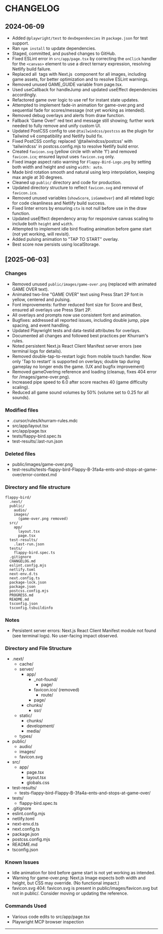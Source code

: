 # CHANGELOG

## 2024-06-09
- Added `@playwright/test` to `devDependencies` in `package.json` for test support.
- Ran `npm install` to update dependencies.
- Staged, committed, and pushed changes to GitHub.
- Fixed ESLint error in `src/app/page.tsx` by correcting the `onClick` handler for the `<canvas>` element to use a direct ternary expression, resolving Netlify build failure.
- Replaced all <img> tags with Next.js <Image /> component for all images, including game assets, for better optimization and to resolve ESLint warnings.
- Removed unused GAME_GUIDE variable from page.tsx.
- Used useCallback for handleJump and updated useEffect dependencies accordingly.
- Refactored game over logic to use ref for instant state updates.
- Attempted to implement fade-in animation for game-over.png and sequential fade for scores/message (not yet working as intended).
- Removed debug overlays and alerts from draw function.
- Fallback 'Game Over!' red text and message still showing; further work needed to fully remove and unify custom UI.
- Updated PostCSS config to use `@tailwindcss/postcss` as the plugin for Tailwind v4 compatibility and Netlify build fix.
- Fixed PostCSS config: replaced '@tailwindcss/postcss' with 'tailwindcss' in postcss.config.mjs to resolve Netlify build error.
- Created `favicon.svg` (yellow circle with white 'f') and removed `favicon.ico`; ensured layout uses `favicon.svg` only.
- Fixed image aspect ratio warning for `Flappy-Bird-Logo.png` by setting both width and height and using `width: auto`.
- Made bird rotation smooth and natural using lerp interpolation, keeping max angle at 30 degrees.
- Cleaned up `public/` directory and code for production.
- Updated directory structure to reflect `favicon.svg` and removal of `favicon.ico`.
- Removed unused variables (`showScore`, `isGameOver`) and all related logic for code cleanliness and Netlify build success.
- Fixed linter errors by ensuring `ctx` is not null before use in the draw function.
- Updated useEffect dependency array for responsive canvas scaling to include both `height` and `width`.
- Attempted to implement idle bird floating animation before game start (not yet working, will revisit).
- Added pulsing animation to "TAP TO START" overlay.
- Best score now persists using localStorage.

## [2025-06-03]
### Changes
- Removed unused `public/images/game-over.png` (replaced with animated GAME OVER text).
- Animated two-line "GAME OVER" text using Press Start 2P font in yellow, centered and pulsing.
- Font improvements: further reduced font size for Score and Best, ensured all overlays use Press Start 2P.
- All overlays and prompts now use consistent font and animation.
- Bugfixes: addressed all reported issues, including double jump, pipe spacing, and event handling.
- Updated Playwright tests and data-testid attributes for overlays.
- Documented all changes and followed best practices per Khurram's rules.
- Noted persistent Next.js React Client Manifest server errors (see terminal logs for details).
- Removed double-tap-to-restart logic from mobile touch handler. Now only 'Tap to restart' is supported on overlays; double tap during gameplay no longer ends the game. (UX and bugfix improvement)
- Removed gameOverImg reference and loading (cleanup, fixes 404 error for /images/game-over.png).
- Increased pipe speed to 6.0 after score reaches 40 (game difficulty scaling).
- Reduced all game sound volumes by 50% (volume set to 0.25 for all sounds).

### Modified files
- .cursor/rules/khurram-rules.mdc
- src/app/layout.tsx
- src/app/page.tsx
- tests/flappy-bird.spec.ts
- test-results/.last-run.json

### Deleted files
- public/images/game-over.png
- test-results/tests-flappy-bird-Flappy-B-3fa4a-ents-and-stops-at-game-over/error-context.md

### Directory and file structure
```
flappy-bird/
  .next/
  public/
    audio/
    images/
      (game-over.png removed)
  src/
    app/
      layout.tsx
      page.tsx
  test-results/
    .last-run.json
  tests/
    flappy-bird.spec.ts
  .gitignore
  CHANGELOG.md
  eslint.config.mjs
  netlify.toml
  next-env.d.ts
  next.config.ts
  package-lock.json
  package.json
  postcss.config.mjs
  PROGRESS.md
  README.md
  tsconfig.json
  tsconfig.tsbuildinfo
```

### Notes
- Persistent server errors: Next.js React Client Manifest module not found (see terminal logs). No user-facing impact observed.

### Directory and File Structure

- .next/
  - cache/
  - server/
    - app/
      - _not-found/
        - page/
      - favicon.ico/ (removed)
        - route/
      - page/
    - chunks/
      - ssr/
  - static/
    - chunks/
    - development/
    - media/
  - types/
- public/
  - audio/
  - images/
  - favicon.svg
- src/
  - app/
    - page.tsx
    - layout.tsx
    - globals.css
- test-results/
  - tests-flappy-bird-Flappy-B-3fa4a-ents-and-stops-at-game-over/
- tests/
  - flappy-bird.spec.ts
- .gitignore
- eslint.config.mjs
- netlify.toml
- next-env.d.ts
- next.config.ts
- package.json
- postcss.config.mjs
- README.md
- tsconfig.json

### Known Issues
- Idle animation for bird before game start is not yet working as intended.
- Warning for game-over.png: Next.js Image expects both width and height, but CSS may override. (No functional impact.)
- favicon.svg 404: favicon.svg is present in public/images/favicon.svg but not in public/. Consider moving or updating the reference.

### Commands Used
- Various code edits to src/app/page.tsx
- Playwright MCP browser inspection

--- 